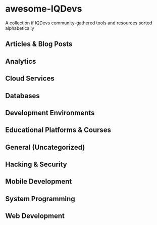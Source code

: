 # awesome-IQDevs
A collection if IQDevs community-gathered tools and resources sorted alphabetically

## Articles & Blog Posts

## Analytics

## Cloud Services

## Databases

## Development Environments

## Educational Platforms & Courses

## General (Uncategorized)

## Hacking & Security

## Mobile Development

## System Programming

## Web Development
